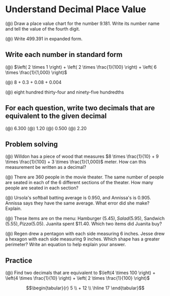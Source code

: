 # Understand Decimal Place Value

(@) Draw a place value chart for the number 9.181. Write its number name and tell the value of the fourth digit.

(@) Write 499.391 in expanded form.

## Write each number in standard form

(@) $\left( 2 \times 1 \right) + \left( 2 \times \frac{1}{100} \right) + \left( 6 \times \frac{1}{1,000} \right)$

(@) 8 + 0.3 + 0.08 + 0.004

(@) eight hundred thirty-four and ninety-five hundredths

## For each question, write two decimals that are equivalent to the given decimal

(@) 6.300
(@) 1.20
(@) 0.500
(@) 2.20

## Problem solving

(@) Willdon has a piece of wood that measures $8 \times \frac{1}{10} + 9 \times \frac{1}{100} + 3 \times \frac{1}{1,000}$ meter. How can this measurement be written as a decimal?

(@) There are 360 people in the movie theater. The same number of people are seated in each of the 6 different sections of the theater. How many people are seated in each section?

(@) Ursola's softball batting average is 0.950, and Annissa's is 0.905. Annissa says they have the same average. What error did she make? Explain.

(@) These items are on the menu: Hamburger ($5.45), Salad ($5.95), Sandwich ($5.55), Pizza ($5.05). Juanita spent $11.40. Which two items did Juanita buy?

(@) Regen drew a pentagon with each side measuring 6 inches. Jesse drew a hexagon with each side measuring 9 inches. Which shape has a greater perimeter? Write an equation to help explain your answer.

## Practice

(@) Find two decimals that are equivalent to $\left(4 \times 100 \right) + \left(4 \times \frac{1}{10} \right) + \left( 2 \times \frac{1}{100} \right)$

$$\begin{tabular}{r}
     5 \\
     + 12 \\
     \hline
     17
\end{tabular}$$
